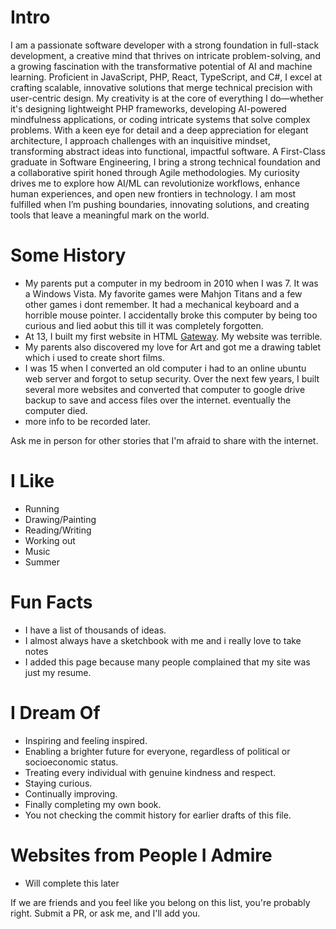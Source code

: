 # Intro
I am a passionate software developer with a strong foundation in full-stack development, a creative mind that thrives on intricate problem-solving, and a growing fascination with the transformative potential of AI and machine learning. Proficient in JavaScript, PHP, React, TypeScript, and C#, I excel at crafting scalable, innovative solutions that merge technical precision with user-centric design. My creativity is at the core of everything I do—whether it's designing lightweight PHP frameworks, developing AI-powered mindfulness applications, or coding intricate systems that solve complex problems. With a keen eye for detail and a deep appreciation for elegant architecture, I approach challenges with an inquisitive mindset, transforming abstract ideas into functional, impactful software.
A First-Class graduate in Software Engineering, I bring a strong technical foundation and a collaborative spirit honed through Agile methodologies. My curiosity drives me to explore how AI/ML can revolutionize workflows, enhance human experiences, and open new frontiers in technology. I am most fulfilled when I’m pushing boundaries, innovating solutions, and creating tools that leave a meaningful mark on the world.

# Some History

- My parents put a computer in my bedroom in 2010 when I was 7. It was a Windows Vista. My favorite games were Mahjon Titans and a few other games i dont remember. It had a mechanical keyboard and a horrible mouse pointer. I accidentally broke this computer by being too curious and lied aobut this till it was completely forgotten.
- At 13, I built my first website in HTML [Gateway](https://en.wikipedia.org/wiki/Gateway,_Inc.). My website was terrible.
- My parents also discovered my love for Art and got me a drawing tablet which i used to create short films.
- I was 15 when I converted an old computer i had to an online ubuntu web server and forgot to setup security. Over the next few years, I built several more websites and converted that computer to google drive backup to save and access files over the internet. eventually the computer died.
- more info to be recorded later.

Ask me in person for other stories that I'm afraid to share with the internet.

# I Like

- Running
- Drawing/Painting
- Reading/Writing
- Working out
- Music
- Summer

# Fun Facts

- I have a list of thousands of ideas.
- I almost always have a sketchbook with me and i really love to take notes
- I added this page because many people complained that my site was just my resume.

# I Dream Of

- Inspiring and feeling inspired.
- Enabling a brighter future for everyone, regardless of political or socioeconomic status.
- Treating every individual with genuine kindness and respect.
- Staying curious.
- Continually improving.
- Finally completing my own book.
- You not checking the commit history for earlier drafts of this file.

# Websites from People I Admire
- Will complete this later

If we are friends and you feel like you belong on this list, you're probably right. Submit a PR, or ask me, and I'll add you.
